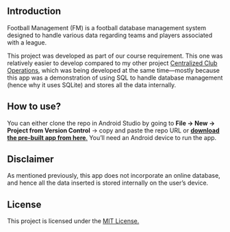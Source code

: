 ## Introduction  
Football Management (FM) is a football database management system designed to handle various data regarding teams and players associated with a league.  

This project was developed as part of our course requirement. This one was relatively easier to develop compared to my other project [Centralized Club Operations](https://github.com/wolverton120/centralized-club-operations), which was being developed at the same time—mostly because this app was a demonstration of using SQL to handle database management (hence why it uses SQLite) and stores all the data internally.  

## How to use?  
You can either clone the repo in Android Studio by going to **File → New → Project from Version Control** → copy and paste the repo URL or [**download the pre-built app from here**.](https://github.com/wolverton120/football-management/releases/tag/10-2-25) You’ll need an Android device to run the app.  

## Disclaimer  
As mentioned previously, this app does not incorporate an online database, and hence all the data inserted is stored internally on the user’s device.  

## License  
This project is licensed under the [MIT License.](https://github.com/wolverton120/football-management/blob/master/LICENSE)
